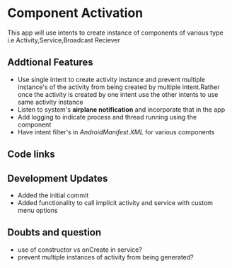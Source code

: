 # Component Activation
This app will use intents to create instance of components of various type i.e
Activity,Service,Broadcast Reciever

## Addtional Features
* Use single intent to create activity instance and prevent multiple instance's of the activity from being created by multiple intent.Rather once the activity is created by one intent use the other intents to use same activity instance
* Listen to system's **airplane notification** and incorporate that in the app
* Add logging to indicate process and thread running using the component
* Have intent filter's in *AndroidManifest.XML* for various components 

## Code links

## Development Updates
* Added the initial commit
* Added functionality to call implicit activity and service with custom menu options

## Doubts and question
* use of constructor vs onCreate in service?
* prevent multiple instances of activity from being generated?